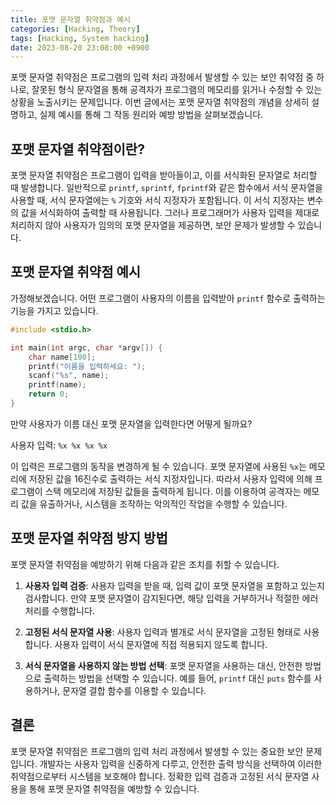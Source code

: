 ```yaml
---
title: 포맷 문자열 취약점과 예시
categories: [Hacking, Theory]
tags: [Hacking, System hacking]
date: 2023-08-20 23:08:00 +0900
---
```

포맷 문자열 취약점은 프로그램의 입력 처리 과정에서 발생할 수 있는 보안 취약점 중 하나로, 잘못된 형식 문자열을 통해 공격자가 프로그램의 메모리를 읽거나 수정할 수 있는 상황을 노출시키는 문제입니다. 이번 글에서는 포맷 문자열 취약점의 개념을 상세히 설명하고, 실제 예시를 통해 그 작동 원리와 예방 방법을 살펴보겠습니다.

## 포맷 문자열 취약점이란?

포맷 문자열 취약점은 프로그램이 입력을 받아들이고, 이를 서식화된 문자열로 처리할 때 발생합니다. 일반적으로 `printf`, `sprintf`, `fprintf`와 같은 함수에서 서식 문자열을 사용할 때, 서식 문자열에는 `%` 기호와 서식 지정자가 포함됩니다. 이 서식 지정자는 변수의 값을 서식화하여 출력할 때 사용됩니다. 그러나 프로그래머가 사용자 입력을 제대로 처리하지 않아 사용자가 임의의 포맷 문자열을 제공하면, 보안 문제가 발생할 수 있습니다.

## 포맷 문자열 취약점 예시

가정해보겠습니다. 어떤 프로그램이 사용자의 이름을 입력받아 `printf` 함수로 출력하는 기능을 가지고 있습니다.

```c
#include <stdio.h>

int main(int argc, char *argv[]) {
    char name[100];
    printf("이름을 입력하세요: ");
    scanf("%s", name);
    printf(name);
    return 0;
}
```

만약 사용자가 이름 대신 포맷 문자열을 입력한다면 어떻게 될까요?

사용자 입력: `%x %x %x %x`

이 입력은 프로그램의 동작을 변경하게 될 수 있습니다. 포맷 문자열에 사용된 `%x`는 메모리에 저장된 값을 16진수로 출력하는 서식 지정자입니다. 따라서 사용자 입력에 의해 프로그램이 스택 메모리에 저장된 값들을 출력하게 됩니다. 이를 이용하여 공격자는 메모리 값을 유출하거나, 시스템을 조작하는 악의적인 작업을 수행할 수 있습니다.

## 포맷 문자열 취약점 방지 방법

포맷 문자열 취약점을 예방하기 위해 다음과 같은 조치를 취할 수 있습니다.

1. **사용자 입력 검증**: 사용자 입력을 받을 때, 입력 값이 포맷 문자열을 포함하고 있는지 검사합니다. 만약 포맷 문자열이 감지된다면, 해당 입력을 거부하거나 적절한 에러 처리를 수행합니다.

2. **고정된 서식 문자열 사용**: 사용자 입력과 별개로 서식 문자열을 고정된 형태로 사용합니다. 사용자 입력이 서식 문자열에 직접 적용되지 않도록 합니다.

3. **서식 문자열을 사용하지 않는 방법 선택**: 포맷 문자열을 사용하는 대신, 안전한 방법으로 출력하는 방법을 선택할 수 있습니다. 예를 들어, `printf` 대신 `puts` 함수를 사용하거나, 문자열 결합 함수를 이용할 수 있습니다.

## 결론

포맷 문자열 취약점은 프로그램의 입력 처리 과정에서 발생할 수 있는 중요한 보안 문제입니다. 개발자는 사용자 입력을 신중하게 다루고, 안전한 출력 방식을 선택하여 이러한 취약점으로부터 시스템을 보호해야 합니다. 정확한 입력 검증과 고정된 서식 문자열 사용을 통해 포맷 문자열 취약점을 예방할 수 있습니다.
